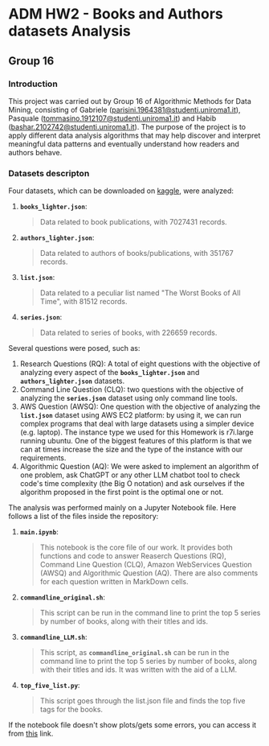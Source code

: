 # ADM HW2 - Books and Authors datasets Analysis
## Group 16
### Introduction
This project was carried out by Group 16 of Algorithmic Methods for Data Mining, consisting of Gabriele (parisini.1964381@studenti.uniroma1.it), Pasquale (tommasino.1912107@studenti.uniroma1.it) and Habib (bashar.2102742@studenti.uniroma1.it). The purpose of the project is to apply different data analysis algorithms that may help discover and interpret meaningful data patterns and eventually understand how readers and authors behave.
### Datasets descripton
Four datasets, which can be downloaded on [kaggle](https://www.kaggle.com/datasets/opalskies/large-books-metadata-dataset-50-mill-entries), were analyzed:
1. __`books_lighter.json`__:
   > Data related to book publications, with 7027431 records.
2. __`authors_lighter.json`__:
   > Data related to authors of books/publications, with 351767 records.
3. __`list.json`__:
   > Data related to a peculiar list named "The Worst Books of All Time", with 81512 records.
4. __`series.json`__:
   > Data related to series of books, with 226659 records.

Several questions were posed, such as:
1. Research Questions (RQ): A total of eight questions with the objective of analyzing every aspect of the __`books_lighter.json`__ and __`authors_lighter.json`__ datasets.
2. Command Line Question (CLQ): two questions with the objective of analyzing the __`series.json`__ dataset using only command line tools.
3. AWS Question (AWSQ): One question with the objective of analyzing the __`list.json`__ dataset using AWS EC2 platform: by using it, we can run complex programs that deal with large datasets using a simpler device (e.g. laptop). The instance type we used for this Homework is r7i.large running ubuntu. One of the biggest features of this platform is that we can at times increase the size and the type of the instance with our requirements.
4. Algorithmic Question (AQ): We were asked to implement an algorithm of one problem, ask ChatGPT or any other LLM chatbot tool to check code's time complexity (the Big O notation) and ask ourselves if the algorithm proposed in the first point is the optimal one or not.
 
The analysis was performed mainly on a Jupyter Notebook file. Here follows a list of the files inside the repository:
1. __`main.ipynb`__:
   > This notebook is the core file of our work. It provides both functions and code to answer Reaserch Questions (RQ), Command Line Question (CLQ), Amazon WebServices Question (AWSQ) and Algorithmic Question (AQ). There are also comments for each question written in MarkDown cells.
2. __`commandline_original.sh`__:
   > This script can be run in the command line to print the top 5 series by number of books, along with their titles and ids.
3. __`commandline_LLM.sh`__:
   > This script, as __`commandline_original.sh`__ can be run in the command line to print the top 5 series by number of books, along with their titles and ids. It was written with the aid of a LLM.
4. __`top_five_list.py`__:
   > This script goes through the list.json file and finds the top five tags for the books.

If the notebook file doesn't show plots/gets some errors, you can access it from [this]() link.
